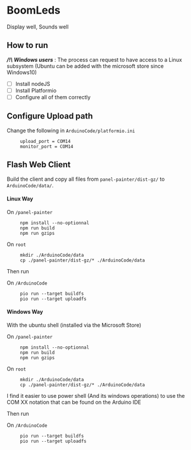 

 # BoomLeds

 Display well, Sounds well

 ## How to run

***/!\\ Windows users*** : The process can request to have access to a Linux subsystem (Ubuntu can be added with the microsoft store since Windows10)

 - [ ] Install nodeJS
 - [ ] Install Platformio
 - [ ] Configure all of them correctly

 ## Configure Upload path

 Change the following in `ArduinoCode/platformio.ini`

         upload_port = COM14
         monitor_port = COM14

 ## Flash Web Client

 Build the client and copy all files from `panel-painter/dist-gz/` to `ArduinoCode/data/`.

#### Linux Way

 On `/panel-painter`

         npm install --no-optionnal
         npm run build
         npm run gzips

 On `root`

         mkdir ./ArduinoCode/data
         cp ./panel-painter/dist-gz/* ./ArduinoCode/data

 Then run

 On `/ArduinoCode`

         pio run --target buildfs
         pio run --target uploadfs

#### Windows Way

With the ubuntu shell (installed via the Microsoft Store)

 On `/panel-painter`

         npm install --no-optionnal
         npm run build
         npm run gzips

 On `root`

         mkdir ./ArduinoCode/data
         cp ./panel-painter/dist-gz/* ./ArduinoCode/data

I find it easier to use power shell (And its windows operations) to use the COM XX  notation that can be found on the Arduino IDE

 Then run

 On `/ArduinoCode`

         pio run --target buildfs
         pio run --target uploadfs
